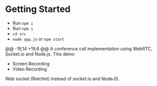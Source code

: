 # Getting Started
- Run `npm i`
- Run `npm i`
- `cd src`
- `node app.js` or `npm start`

@@ -19,14 +19,6 @@ A conference call implementation using WebRTC, Socket.io and Node.js. This demo
- Screen Recording
- Video Recording


Web socket (Ratchet) instead of socket.io and NodeJS.
